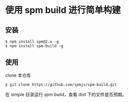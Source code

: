 # 使用 spm build 进行简单构建

## 安装

```
$ npm install spm@2.x -g
$ npm install spm-build -g
```

## 使用

clone 本仓库

```
$ git clone https://github.com/spmjs/spm-build.git
```

在 simple 目录运行 spm build，查看 dist 下的文件是否预期。
